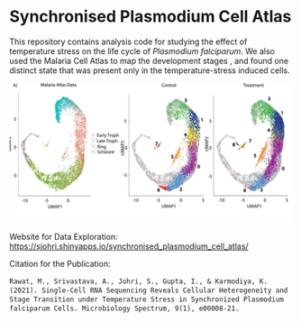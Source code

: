 # Synchronised Plasmodium Cell Atlas

This repository contains analysis code for studying the effect of temperature stress on the life cycle of *Plasmodium falciparum*. We also used the Malaria Cell Atlas to map the development stages , and found one distinct state that was present only in the temperature-stress induced cells. 

<img src="./images/readme.jpg"/>

Website for Data Exploration: https://sjohri.shinyapps.io/synchronised_plasmodium_cell_atlas/

Citation for the Publication: 
```
Rawat, M., Srivastava, A., Johri, S., Gupta, I., & Karmodiya, K. (2021). Single-Cell RNA Sequencing Reveals Cellular Heterogeneity and Stage Transition under Temperature Stress in Synchronized Plasmodium falciparum Cells. Microbiology Spectrum, 9(1), e00008-21.
```


